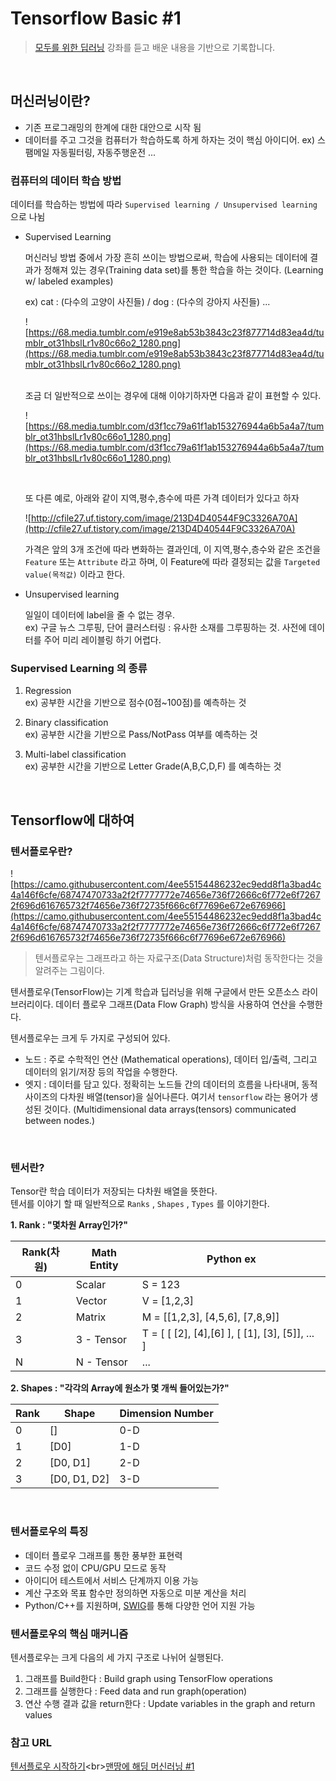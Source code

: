 # Tensorflow Basic #1

> [모두를 위한 딥러닝](https://www.youtube.com/watch?v=BS6O0zOGX4E&list=PLlMkM4tgfjnLSOjrEJN31gZATbcj_MpUm) 강좌를 듣고 배운 내용을 기반으로 기록합니다.

<br>

## 머신러닝이란?

- 기존 프로그래밍의 한계에 대한 대안으로 시작 됨
- 데이터를 주고 그것을 컴퓨터가 학습하도록 하게 하자는 것이 핵심 아이디어. ex) 스팸메일 자동필터링, 자동주행운전 ...



### 컴퓨터의 데이터 학습 방법

데이터를 학습하는 방법에 따라 `Supervised learning / Unsupervised learning` 으로 나뉨

- Supervised Learning

  머신러닝 방법 중에서 가장 흔히 쓰이는 방법으로써, 학습에 사용되는 데이터에 결과가 정해져 있는 경우(Training data set)를 통한 학습을 하는 것이다. (Learning w/ labeled examples)

  ex) cat : (다수의 고양이 사진들) / dog : (다수의 강아지 사진들) ...

  ![https://68.media.tumblr.com/e919e8ab53b3843c23f877714d83ea4d/tumblr_ot31hbslLr1v80c66o2_1280.png](https://68.media.tumblr.com/e919e8ab53b3843c23f877714d83ea4d/tumblr_ot31hbslLr1v80c66o2_1280.png)

  <br>조금 더 일반적으로 쓰이는 경우에 대해 이야기하자면 다음과 같이 표현할 수 있다.<br>

  ![https://68.media.tumblr.com/d3f1cc79a61f1ab153276944a6b5a4a7/tumblr_ot31hbslLr1v80c66o1_1280.png](https://68.media.tumblr.com/d3f1cc79a61f1ab153276944a6b5a4a7/tumblr_ot31hbslLr1v80c66o1_1280.png)

  ​

  또 다른 예로, 아래와 같이 지역,평수,층수에 따른 가격 데이터가 있다고 하자

  ![http://cfile27.uf.tistory.com/image/213D4D40544F9C3326A70A](http://cfile27.uf.tistory.com/image/213D4D40544F9C3326A70A)

  가격은 앞의 3개 조건에 따라 변화하는 결과인데, 이 지역,평수,층수와 같은 조건을 `Feature` 또는 `Attribute` 라고 하며, 이 Feature에 따라 결정되는 값을 `Targeted value(목적값)` 이라고 한다.


- Unsupervised learning 

  일일이 데이터에 label을 줄 수 없는 경우.<br>ex) 구글 뉴스 그루핑, 단어 클러스터링 : 유사한 소재를 그루핑하는 것. 사전에 데이터를 주어 미리 레이블링 하기 어렵다.



### Supervised Learning 의 종류

1. Regression<br>
   ex) 공부한 시간을 기반으로 점수(0점~100점)를 예측하는 것

2. Binary classification<br>
   ex) 공부한 시간을 기반으로 Pass/NotPass 여부를 예측하는 것

3. Multi-label classification<br>
   ex) 공부한 시간을 기반으로 Letter Grade(A,B,C,D,F) 를 예측하는 것

<br>

## Tensorflow에 대하여

### 텐서플로우란?

![https://camo.githubusercontent.com/4ee55154486232ec9edd8f1a3bad4c4a146f6cfe/68747470733a2f2f7777772e74656e736f72666c6f772e6f72672f696d616765732f74656e736f72735f666c6f77696e672e676966](https://camo.githubusercontent.com/4ee55154486232ec9edd8f1a3bad4c4a146f6cfe/68747470733a2f2f7777772e74656e736f72666c6f772e6f72672f696d616765732f74656e736f72735f666c6f77696e672e676966)

> 텐서플로우는 그래프라고 하는 자료구조(Data Structure)처럼 동작한다는 것을 알려주는 그림이다.

텐서플로우(TensorFlow)는 기계 학습과 딥러닝을 위해 구글에서 만든 오픈소스 라이브러리이다. 데이터 플로우 그래프(Data Flow Graph) 방식을 사용하여 연산을 수행한다.

텐서플로우는 크게 두 가지로 구성되어 있다.

- 노드 : 주로 수학적인 연산 (Mathematical operations), 데이터 입/출력, 그리고 데이터의 읽기/저장 등의 작업을 수행한다.
- 엣지 : 데이터를 담고 있다. 정확히는 노드들 간의 데이터의 흐름을 나타내며, 동적 사이즈의 다차원 배열(tensor)을 실어나른다. 여기서 `tensorflow` 라는 용어가 생성된 것이다. (Multidimensional data arrays(tensors) communicated between nodes.)

<br>

### 텐서란?

Tensor란 학습 데이터가 저장되는 다차원 배열을 뜻한다.<br>
텐서를 이야기 할 때 일반적으로 `Ranks` , `Shapes` , `Types` 를 이야기한다. 

**1.  Rank : "몇차원 Array인가?"**

| Rank(차원) | Math Entity | Python ex                                |
| -------- | ----------- | ---------------------------------------- |
| 0        | Scalar      | S = 123                                  |
| 1        | Vector      | V = [1,2,3]                              |
| 2        | Matrix      | M = [[1,2,3], [4,5,6], [7,8,9]]          |
| 3        | 3 - Tensor  | T = [ [ [2], [4],[6] ], [ [1], [3], [5]], ... ] |
| N        | N - Tensor  | ...                                      |



**2. Shapes : "각각의 Array에 원소가 몇 개씩 들어있는가?"**

| Rank | Shape        | Dimension Number |
| ---- | ------------ | ---------------- |
| 0    | []           | 0-D              |
| 1    | [D0]         | 1-D              |
| 2    | [D0, D1]     | 2-D              |
| 3    | [D0, D1, D2] | 3-D              |

<br>

### 텐서플로우의 특징

- 데이터 플로우 그래프를 통한 풍부한 표현력
- 코드 수정 없이 CPU/GPU 모드로 동작
- 아이디어 테스트에서 서비스 단계까지 이용 가능
- 계산 구조와 목표 함수만 정의하면 자동으로 미분 계산을 처리
- Python/C++를 지원하며, [SWIG](http://www.swig.org/)를 통해 다양한 언어 지원 가능



### 텐서플로우의 핵심 매커니즘

텐서플로우는 크게 다음의 세 가지 구조로 나뉘어 실행된다.

1. 그래프를 Build한다 : Build graph using TensorFlow operations
2. 그래프를 실행한다 : Feed data and run graph(operation)
3. 연산 수행 결과 값을 return한다 : Update variables in the graph and return values



### 참고 URL

[텐서플로우 시작하기]([https://gist.github.com/haje01/202ac276bace4b25dd3f](https://gist.github.com/haje01/202ac276bace4b25dd3f))<br>[맨땅에 해딩 머신러닝 #1](http://bcho.tistory.com/966)

